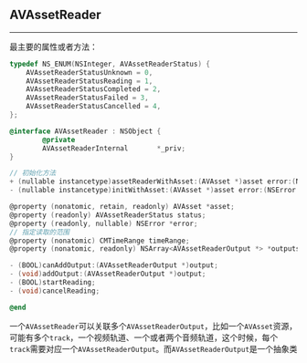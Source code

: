 ## AVAssetReader

------

最主要的属性或者方法：

```objective-c
typedef NS_ENUM(NSInteger, AVAssetReaderStatus) {
    AVAssetReaderStatusUnknown = 0,
    AVAssetReaderStatusReading = 1,
    AVAssetReaderStatusCompleted = 2,
    AVAssetReaderStatusFailed = 3,
    AVAssetReaderStatusCancelled = 4,
};

@interface AVAssetReader : NSObject {
		@private
		AVAssetReaderInternal		*_priv;
}

// 初始化方法
+ (nullable instancetype)assetReaderWithAsset:(AVAsset *)asset error:(NSError * _Nullable * _Nullable)outError;
- (nullable instancetype)initWithAsset:(AVAsset *)asset error:(NSError * _Nullable * _Nullable)outError;

@property (nonatomic, retain, readonly) AVAsset *asset;
@property (readonly) AVAssetReaderStatus status;
@property (readonly, nullable) NSError *error;
// 指定读取的范围
@property (nonatomic) CMTimeRange timeRange;
@property (nonatomic, readonly) NSArray<AVAssetReaderOutput *> *outputs;

- (BOOL)canAddOutput:(AVAssetReaderOutput *)output;
- (void)addOutput:(AVAssetReaderOutput *)output;
- (BOOL)startReading;
- (void)cancelReading;

@end
```

一个`AVAssetReader`可以关联多个`AVAssetReaderOutput`，比如一个`AVAsset`资源，可能有多个`track`，一个视频轨道、一个或者两个音频轨道，这个时候，每个`track`需要对应一个`AVAssetReaderOutput`。而`AVAssetReaderOutput`是一个抽象类